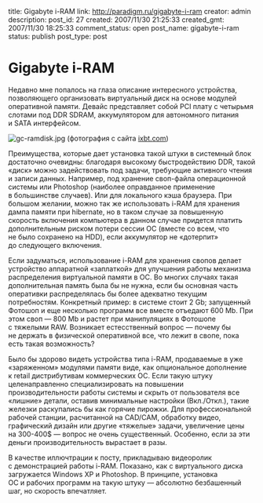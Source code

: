 title: Gigabyte i-RAM
link: http://paradigm.ru/gigabyte-i-ram
creator: admin
description: 
post_id: 27
created: 2007/11/30 21:25:33
created_gmt: 2007/11/30 18:25:33
comment_status: open
post_name: gigabyte-i-ram
status: publish
post_type: post

# Gigabyte i-RAM

Недавно мне попалось на глаза описание интересного устройства, позволяющего организовать виртуальный диск на основе модулей оперативной памяти. Девайс представляет собой PCI плату с четырьмя слотами под DDR SDRAM, аккумулятором для автономного питания и SATA интерфейсом.

![gc-ramdisk.jpg](/;-\)/2007/11/gc-ramdisk.jpg) (фотография с сайта [ixbt.com](http://ixbt.com))

Преимущества, которые дает установка такой штуки в системный блок достаточно очевидны: благодаря высокому быстродействию DDR, такой «диск» можно задействовать под задачи, требующие активного чтения и записи данных. Например, под хранение своп-файла операционной системы или Photoshop (наиболее оправданное применение в большинстве случаев). Или для локального кэша браузера. При большом желании, можно так же использовать i-RAM для хранения дампа памяти при hibernate, но в таком случае за повышенную скорость включения компьютера в данном случае придется платить дополнительным риском потери сессии ОС (вместе со всем, что не было сохранено на HDD), если аккумулятор не «дотерпит» до следующего включения.

Если задуматься, использование i-RAM для хранения свопов делает устройство аппаратной «заплаткой» для улучшения работы механизма распределения виртуальной памяти в ОС. Во многих случаях такая дополнительная память была бы не нужна, если бы основная часть оперативки распределялась бы более адекватно текущим потребностям. Конкретный пример: в системе стоит 2 Gb; запущенный Фотошоп и еще несколько программ все вместе отъедают 600 Mb. При этом своп — 800 Mb и растет при манипуляциях в Фотошопе с тяжелыми RAW. Возникает естесственный вопрос — почему бы не держать в физической оперативной все, что лежит в свопе, пока есть такая возможность?

Было бы здорово видеть устройства типа i-RAM, продаваемые в уже «заряженном» модулями памяти виде, как опциональное дополнение к retail дистрибутивам коммерческих ОС. Если такую штуку целенаправленно специализировать на повышении производительности работы системы и скрыть от пользователя все «лишние» детали, оставив минимальные настройки (Вкл./Откл.), такие железки раскупались бы как горячие пирожки. Для профессиональной рабочей станции, расчитанной на CAD/CAM, обработку видео, графический дизайн или другие «тяжелые» задачи, увеличение цены на 300-400$ — вопрос не очень существенный. Особенно, если за эти деньги производительность вырастает в разы.

В качестве иллючтрации к посту, прикладываю видеоролик с демонстрацией работы i-RAM. Показано, как с виртуального диска загружается Windows XP и Photoshop. В принципе, установка ОС и рабочих программ на такую штуку — абсолютно безбашенный шаг, но скорость впечатляет.